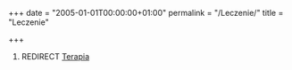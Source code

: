 +++
date = "2005-01-01T00:00:00+01:00"
permalink = "/Leczenie/"
title = "Leczenie"

+++

1.  REDIRECT [Terapia](/atopedia/Terapia "wikilink")
